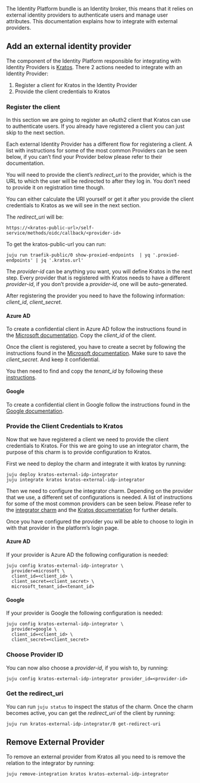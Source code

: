 The Identity Platform bundle is an Identity broker, this means that it relies on external identity providers to authenticate users and manage user attributes. This documentation explains how to integrate with external providers.

## Add an external identity provider

The component of the Identity Platform responsible for integrating with Identity Providers is [Kratos](http://charmhub.io/kratos). There 2 actions needed to integrate with an Identity Provider:
1. Register a client for Kratos in the Identity Provider
2. Provide the client credentials to Kratos

### Register the client

In this section we are going to register an oAuth2 client that Kratos can use to authenticate users. If you already have registered a client you can just skip to the next section.

Each external Identity Provider has a different flow for registering a client. A list with instructions for some of the most common Providers can be seen below, if you can’t find your Provider below please refer to their documentation.

You will need to provide the client’s *redirect_uri* to the provider, which is the URL to which the user will be redirected to after they log in. You don’t need to provide it on registration time though.

You can either calculate the URI yourself or get it after you provide the client credentials to Kratos as we will see in the next section.

The *redirect_uri* will be:

```https://<kratos-public-url>/self-service/methods/oidc/callback/<provider-id>```

To get the kratos-public-url you can run:

```juju run traefik-public/0 show-proxied-endpoints  | yq '.proxied-endpoints' | jq '.kratos.url'```

The *provider-id* can be anything you want, you will define Kratos in the next step. Every provider that is registered with Kratos needs to have a different *provider-id*, if you don’t provide a *provider-id*, one will be auto-generated.

After registering the provider you need to have the following information: *client_id*, *client_secret*.

#### Azure AD

To create a confidential client in Azure AD follow the instructions found in the [Microsoft documentation](https://learn.microsoft.com/en-us/azure/healthcare-apis/register-application#register-a-new-application). Copy the *client_id* of the client.

Once the client is registered, you have to create a secret by following the instructions found in the [Microsoft documentation](https://learn.microsoft.com/en-us/azure/healthcare-apis/register-application#certificates--secrets). Make sure to save the *client_secret*. And keep it confidential.

You then need to find and copy the *tenant_id* by following these [instructions](https://learn.microsoft.com/en-us/azure/active-directory/fundamentals/how-to-find-tenant).

#### Google

To create a confidential client in Google follow the instructions found in the [Google documentation](https://developers.google.com/identity/protocols/oauth2#1.-obtain-oauth-2.0-credentials-from-the-dynamic_data.setvar.console_name-.).

### Provide the Client Credentials to Kratos

Now that we have registered a client we need to provide the client credentials to Kratos. For this we are going to use an integrator charm, the purpose of this charm is to provide configuration to Kratos.

First we need to deploy the charm and integrate it with kratos by running:

```
juju deploy kratos-external-idp-integrator
juju integrate kratos kratos-external-idp-integrator
```

Then we need to configure the integrator charm. Depending on the provider that we use, a different set of configurations is needed. A list of instructions for some of the most common providers can be seen below. Please refer to the [integrator charm](https://charmhub.io/kratos-external-idp-integrator) and the [Kratos documentation](https://www.ory.sh/docs/kratos/social-signin/overview) for further details.

Once you have configured the provider you will be able to choose to login in with that provider in the platform’s login page.

#### Azure AD

If your provider is Azure AD the following configuration is needed:

```
juju config kratos-external-idp-integrator \
  provider=microsoft \
  client_id=<client_id> \
  client_secret=<client_secret> \
  microsoft_tenant_id=<tenant_id>
```

#### Google

If your provider is Google the following configuration is needed:

```
juju config kratos-external-idp-integrator \
  provider=google \
  client_id=<client_id> \
  client_secret=<client_secret>
```

### Choose Provider ID

You can now also choose a *provider-id*, if you wish to, by running:

```
juju config kratos-external-idp-integrator provider_id=<provider-id>
```

### Get the redirect_uri

You can run ```juju status``` to inspect the status of the charm. Once the charm becomes active, you can get the *redirect_uri* of the client by running:

```
juju run kratos-external-idp-integrator/0 get-redirect-uri
```

## Remove External Provider

To remove an external provider from Kratos all you need to is remove the relation to the integrator by running:

```
juju remove-integration kratos kratos-external-idp-integrator
```
